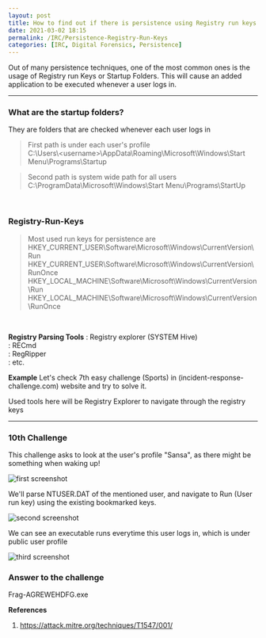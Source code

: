 ```yaml
---
layout: post
title: How to find out if there is persistence using Registry run keys or Startup Folders?
date: 2021-03-02 18:15
permalink: /IRC/Persistence-Registry-Run-Keys
categories: [IRC, Digital Forensics, Persistence]
---
```


Out of many persistence techniques, one of the most common ones is the usage of Registry run Keys or Startup Folders. This will cause an added application to be executed whenever a user logs in.

---

### What are the startup folders?
They are folders that are checked whenever each user logs in<br>
> First path is under each user's profile<br>
C:\Users\\<username\>\AppData\Roaming\Microsoft\Windows\Start Menu\Programs\Startup

> Second path is system wide path for all users<br>
C:\ProgramData\Microsoft\Windows\Start Menu\Programs\StartUp

<br>

### Registry-Run-Keys
> Most used run keys for persistence are <br>
HKEY_CURRENT_USER\Software\Microsoft\Windows\CurrentVersion\Run
HKEY_CURRENT_USER\Software\Microsoft\Windows\CurrentVersion\RunOnce
HKEY_LOCAL_MACHINE\Software\Microsoft\Windows\CurrentVersion\Run
HKEY_LOCAL_MACHINE\Software\Microsoft\Windows\CurrentVersion\RunOnce

<br>

**Registry Parsing Tools**
: Registry explorer (SYSTEM Hive)<br>
: RECmd<br>
: RegRipper<br>
: etc.<br>

**Example**
Let's check 7th easy challenge (Sports) in (incident-response-challenge.com) website and try to solve it.

Used tools here will be Registry Explorer to navigate through the registry keys

---

### 10th Challenge

This challenge asks to look at the user's profile "Sansa", as there might be something when waking up!

![first screenshot]({{site.baseurl}}/assets/images/210302-1.png)

We'll parse NTUSER.DAT of the mentioned user, and navigate to Run (User run key) using the existing bookmarked keys.

![second screenshot]({{site.baseurl}}/assets/images/210302-2.png)

We can see an executable runs everytime this user logs in, which is under public user profile 

![third screenshot]({{site.baseurl}}/assets/images/210302-3.png)

### Answer to the challenge
Frag-AGREWEHDFG.exe

**References**
1. https://attack.mitre.org/techniques/T1547/001/